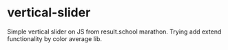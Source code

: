 # vertical-slider
Simple vertical slider on JS from result.school marathon. Trying add extend functionality by color average lib.
